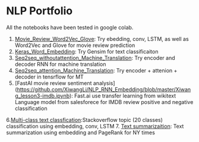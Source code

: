 # NLP Portfolio
All the notebooks have been tested in google colab.

1. [Movie_Review_Word2Vec_Glove](https://github.com/XiwangLi/NLP_RNN_Embedding/blob/master/Movie_Review_Word2Vec_Glove.ipynb): Try ebedding, conv, LSTM, as well as Word2Vec and Glove for movie review prediction
2. [Keras_Word_Embedding](https://github.com/XiwangLi/NLP_RNN_Embedding/blob/master/Keras_Word_Embedding.ipynb): Try Gensim for text classificaiton
3. [Seq2seq_withoutattention_Machine_Translation](https://github.com/XiwangLi/NLP_RNN_Embedding/blob/master/Seq2seq_withoutattention_Machine_Translation.ipynb): Try encoder and decoder RNN for machine translation
4. [Seq2seq_attention_Machine_Translation](https://github.com/XiwangLi/NLP_RNN_Embedding/blob/master/Seq2seq_attention_Machine_Translation.ipynb): Try encoder + attenion + decoder in tensrflow for MT
5. [FastAI movie review sentiment analysis] (https://github.com/XiwangLi/NLP_RNN_Embedding/blob/master/Xiwang_lesson3-imdb.ipynb): Fast.ai use transfer learning from wikitext Language model from salesforece for IMDB review positive and negative classification

6.[Multi-class text classfication](https://github.com/XiwangLi/NLP_RNN_Embedding/blob/master/Stack_Topic_Classification.ipynb):Stackoverflow topic (20 classes) classification using embedding, conv, LSTM 
7. [Text summarizaition](https://github.com/XiwangLi/NLP_RNN_Embedding/blob/master/Text_Summarization.ipynb): Text summarization using embedding and PageRank for NY times
